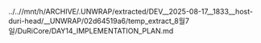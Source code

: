 ../..//mnt/h/ARCHIVE/.UNWRAP/extracted/DEV__2025-08-17__1833__host-duri-head/__UNWRAP/02d64519a6/temp_extract_8월7일/DuRiCore/DAY14_IMPLEMENTATION_PLAN.md